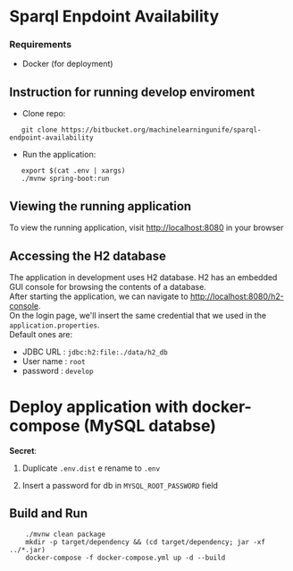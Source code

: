 # Sparql Enpdoint Availability

### Requirements

- Docker (for deployment)

## Instruction for running develop enviroment

- Clone repo:

```console
   git clone https://bitbucket.org/machinelearningunife/sparql-endpoint-availability
```

- Run the application:

```console
   export $(cat .env | xargs)
   ./mvnw spring-boot:run 
```

## Viewing the running application

To view the running application, visit [http://localhost:8080](http://localhost:8080) in your browser

## Accessing the H2 database

The application in development uses H2 database.
H2 has an embedded GUI console for browsing the contents of a database.  
After starting the application, we can navigate to [http://localhost:8080/h2-console](http://localhost:8080/h2-console).  
On the login page, we'll insert the same credential that we used in the `application.properties`.  
Default ones are:

- JDBC URL : `jdbc:h2:file:./data/h2_db`
- User name : `root`
- password : `develop`

# Deploy application with docker-compose (MySQL databse)

**Secret**:

1. Duplicate `.env.dist` e rename to `.env`

1. Insert a password for db in `MYSQL_ROOT_PASSWORD` field

## Build and Run

```console
    ./mvnw clean package
    mkdir -p target/dependency && (cd target/dependency; jar -xf ../*.jar)
    docker-compose -f docker-compose.yml up -d --build       
```

